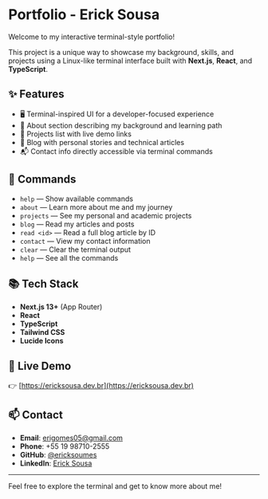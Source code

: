 # Portfolio - Erick Sousa

Welcome to my interactive terminal-style portfolio!

This project is a unique way to showcase my background, skills, and projects using a Linux-like terminal interface built with **Next.js**, **React**, and **TypeScript**.

## ✨ Features

- 🖥️ Terminal-inspired UI for a developer-focused experience  
- 📄 About section describing my background and learning path  
- 💼 Projects list with live demo links  
- 📝 Blog with personal stories and technical articles  
- 📬 Contact info directly accessible via terminal commands

## 🧠 Commands

- `help` — Show available commands  
- `about` — Learn more about me and my journey  
- `projects` — See my personal and academic projects  
- `blog` — Read my articles and posts  
- `read <id>` — Read a full blog article by ID  
- `contact` — View my contact information  
- `clear` — Clear the terminal output
- `help` — See all the commands

## 📚 Tech Stack

- **Next.js 13+** (App Router)  
- **React**  
- **TypeScript**  
- **Tailwind CSS**  
- **Lucide Icons**

## 📎 Live Demo

👉 [https://ericksousa.dev.br](https://ericksousa.dev.br)

## 📫 Contact

- **Email**: erigomes05@gmail.com  
- **Phone**: +55 19 98710-2555  
- **GitHub**: [@ericksoumes](https://github.com/ericksoumes)  
- **LinkedIn**: [Erick Sousa](https://www.linkedin.com/in/ericksoumes/)

---

Feel free to explore the terminal and get to know more about me!
